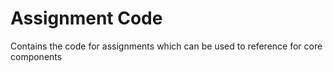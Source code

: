 # Assignment Code
Contains the code for assignments which can be used to reference for core components
